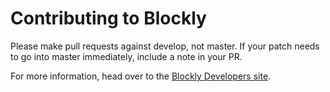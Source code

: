 # Contributing to Blockly

Please make pull requests against develop, not master.  If your patch needs to go into master immediately, include a note in your PR.

For more information, head over to the [Blockly Developers site](https://developers.google.com/blockly/guides/modify/contributing).
